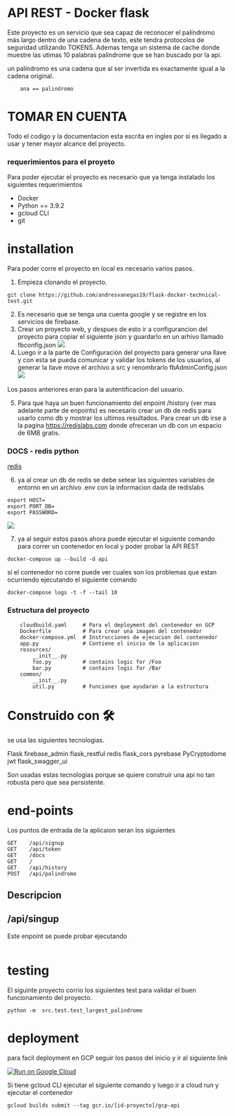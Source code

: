 # API REST - Docker flask

Este proyecto es un servicio que sea capaz de reconocer el palíndromo más largo dentro de una cadena de texto, este tendra protocolos de seguridad utilizando TOKENS. Ademas tenga un sistema de cache donde muestre las utimas 10 palabras palindrome que se han buscado por la api.

un palíndromo es una cadena que al ser invertida es exactamente igual a la cadena original.

```
    ana == palindromo
```

# TOMAR EN CUENTA
Todo el codigo y la documentacion esta escrita en ingles por si es llegado a usar y tener mayor alcance del proyecto.

### requerimientos para el proyeto
Para poder ejecutar el proyecto es necesario que ya tenga instalado los siguientes requerimientos

- Docker
- Python == 3.9.2
- gcloud CLI
- git

# installation
Para poder corre el proyecto en local es necesario varios pasos.
1. Empieza clonando el proyecto.
```
git clone https://github.com/andresvanegas19/flask-docker-technical-test.git
```

2. Es necesario que se tenga una cuenta google y se registre en los servicios de firebase.
3. Crear un proyecto web, y despues de esto ir a configurancion del proyecto para copiar el siguiente json y guardarlo en un arhivo llamado fbconfig.json
![](https://i.imgur.com/WnZeTjf.png)
4. Luego ir a la parte de Configuración del proyecto para generar una llave y con esta se pueda comunicar y validar los tokens de los usuarios, al generar la llave move el archivo a src y renombrarlo fbAdminConfig.json
![](https://i.imgur.com/8cZetFq.png)

Los pasos anteriores eran para la autentificacion del usuario.


5. Para que haya un buen funcionamiento del enpoint /history (ver mas adelante parte de enpoints) es necesario crear un db de redis para usarlo como db y mostrar los ultimos resultados. Para crear un db irse a la pagina https://redislabs.com donde ofreceran un db con un espacio de 6MB gratis.

### DOCS - redis python
[redis](https://redislabs.com/lp/python-redis/)

6. ya al crear un db de redis se debe setear las siguientes variables de entorno en un archivo .env con la informacion dada de redislabs
```
export HOST=
export PORT_DB=
export PASSWORD=

```
![](https://i.imgur.com/J1vuMLe.png)

7. ya al seguir estos pasos ahora puede ejecutar el siguiente comando para correr un contenedor en local y poder probar la API REST
```
docker-compose up --build -d api
```
si el contenedor no corre puede ver cuales son los problemas que estan ocurriendo ejecutando el siguiente comando
```
docker-compose logs -t -f --tail 10
```

### Estructura del proyecto

```
    cloudbuild.yaml     # Para el deployment del contenedor en GCP
    Dockerfile          # Para crear una imagen del contenedor
    docker-compose.yml  # Instrucciones de ejecucion del contenedor
    app.py              # Contiene el inicio de la aplicacion
    resources/
        __init__.py
        foo.py          # contains logic for /Foo
        bar.py          # contains logic for /Bar
    common/
        __init__.py
        util.py         # Funciones que ayudaran a la estructura
```

# Construido con 🛠️

se usa las siguientes tecnologias.

Flask
firebase_admin
flask_restful
redis
flask_cors
pyrebase
PyCryptodome
jwt
flask_swagger_ui

Son usadas estas tecnologias porque se quiere construir una api no tan robusta pero que sea persistente.


# end-points
Los puntos de entrada de la aplicaion seran los siguientes
```
GET    /api/signup
GET    /api/token
GET    /docs
GET    /
GET    /api/history
POST   /api/palindromo
```
## Descripcion

## /api/singup
Este enpoint se puede probar ejecutando 
```
```


# testing

El siguinte proyecto corrio los siguientes test para validar el buen funcionamiento del proyecto.

```
python -m  src.test.test_largest_palindrome
```
# deployment

para facil deployment en GCP seguir los pasos del inicio y ir al siguiente link

[![Run on Google Cloud](https://storage.googleapis.com/cloudrun/button.svg)](https://console.cloud.google.com/cloudshell/editor?shellonly=true&cloudshell_image=gcr.io/cloudrun/button&cloudshell_git_repo=github.com/andresvanegas19/flask-docker-technical-test)


Si tiene gcloud CLI ejecutar el siguiente comando y luego ir a cloud run y ejecutar el contenedor
```
gcloud builds submit --tag gcr.io/[id-proyecto]/gcp-api
```
